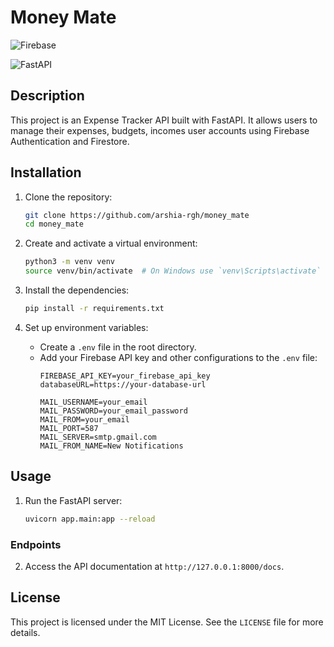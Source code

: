 # Money Mate

![Firebase](https://img.shields.io/badge/Firebase-FFCA28?style=flat-square&logo=firebase&logoColor=white)

![FastAPI](https://img.shields.io/badge/FastAPI-005571?style=flat-square&logo=fastapi&logoColor=white)

## Description

This project is an Expense Tracker API built with FastAPI. It allows users to manage their expenses, budgets, incomes
user accounts using Firebase Authentication and Firestore.

## Installation

1. Clone the repository:
    ```bash
    git clone https://github.com/arshia-rgh/money_mate
    cd money_mate
    ```

2. Create and activate a virtual environment:
    ```bash
    python3 -m venv venv
    source venv/bin/activate  # On Windows use `venv\Scripts\activate`
    ```

3. Install the dependencies:
    ```bash
    pip install -r requirements.txt
    ```

4. Set up environment variables:
    - Create a `.env` file in the root directory.
    - Add your Firebase API key and other configurations to the `.env` file:
        ```dotenv
        FIREBASE_API_KEY=your_firebase_api_key
        databaseURL=https://your-database-url

        MAIL_USERNAME=your_email
        MAIL_PASSWORD=your_email_password
        MAIL_FROM=your_email
        MAIL_PORT=587
        MAIL_SERVER=smtp.gmail.com
        MAIL_FROM_NAME=New Notifications
        ```

## Usage

1. Run the FastAPI server:
    ```bash
    uvicorn app.main:app --reload
    ```

### Endpoints

2. Access the API documentation at `http://127.0.0.1:8000/docs`.

## License

This project is licensed under the MIT License. See the `LICENSE` file for more details.